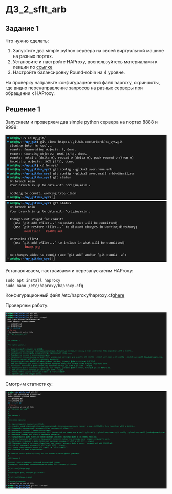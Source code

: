 # **ДЗ_2_sflt_arb**


## Задание 1

Что нужно сделать:

1. Запустите два simple python сервера на своей виртуальной машине на разных портах.
2. Установите и настройте HAProxy, воспользуйтесь материалами к лекции по [ссылке](https://github.com/netology-code/sflt-homeworks/blob/main/2)
3. Настройте балансировку Round-robin на 4 уровне.

На проверку направьте конфигурационный файл haproxy, скриншоты, где видно перенаправление запросов на разные серверы при обращении к HAProxy.

## Решение 1

Запускаем и проверяем два simple python сервера на портах 8888 и 9999:

![alt text](image.png)
![alt text](image-1.png)

Устанавливаем, настраиваем и перезапускаепм HAProxy:
```
sudo apt install haproxy
sudo nano /etc/haproxy/haproxy.cfg 
```
Конфигурационный файл /etc/haproxy/haproxy.cfg[here](./arch/haproxy.cfg)

Проверяем работу:

![alt text](image-3.png)

Смотрим статистику:

![alt text](image-2.png)